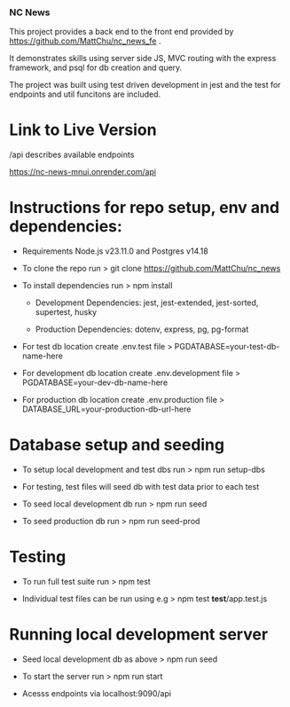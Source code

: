 ### NC News

This project provides a back end to the front end provided by https://github.com/MattChu/nc_news_fe .

It demonstrates skills using server side JS, MVC routing with the express framework, and psql for db creation and query.

The project was built using test driven development in jest and the test for endpoints and util funcitons are included.

# Link to Live Version

/api describes available endpoints

https://nc-news-mnui.onrender.com/api

# Instructions for repo setup, env and dependencies:

- Requirements Node.js v23.11.0 and Postgres v14.18

- To clone the repo run > git clone https://github.com/MattChu/nc_news

- To install dependencies run > npm install

  - Development Dependencies: jest, jest-extended, jest-sorted, supertest, husky

  - Production Dependencies: dotenv, express, pg, pg-format

- For test db location create .env.test file > PGDATABASE=your-test-db-name-here

- For development db location create .env.development file > PGDATABASE=your-dev-db-name-here

- For production db location create .env.production file > DATABASE_URL=your-production-db-url-here

# Database setup and seeding

- To setup local development and test dbs run > npm run setup-dbs

- For testing, test files will seed db with test data prior to each test

- To seed local development db run > npm run seed

- To seed production db run > npm run seed-prod

# Testing

- To run full test suite run > npm test

- Individual test files can be run using e.g > npm test **test**/app.test.js

# Running local development server

- Seed local development db as above > npm run seed

- To start the server run > npm run start

- Acesss endpoints via localhost:9090/api
